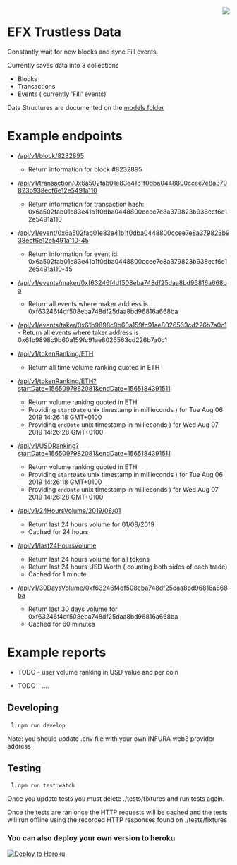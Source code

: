 <img src="https://avatars3.githubusercontent.com/u/33315316?s=200&v=4" align="right" />

# EFX Trustless Data

  Constantly wait for new blocks and sync Fill events.

  Currently saves data into 3 collections
   - Blocks
   - Transactions
   - Events ( currently 'Fill' events)

  Data Structures are documented on the [models folder](./src/models)

# Example endpoints

  - [/api/v1/block/8232895](https://efx-trustless-data.herokuapp.com/api/v1/block/8232895)
    - Return information for block #8232895

  - [/api/v1/transaction/0x6a502fab01e83e41b1f0dba0448800ccee7e8a379823b938ecf6e12e5491a110](https://efx-trustless-data.herokuapp.com/api/v1/transaction/0x6a502fab01e83e41b1f0dba0448800ccee7e8a379823b938ecf6e12e5491a110)
    - Return information for transaction hash: 0x6a502fab01e83e41b1f0dba0448800ccee7e8a379823b938ecf6e12e5491a110

  - [/api/v1/event/0x6a502fab01e83e41b1f0dba0448800ccee7e8a379823b938ecf6e12e5491a110-45](https://efx-trustless-data.herokuapp.com/api/v1/event/0x6a502fab01e83e41b1f0dba0448800ccee7e8a379823b938ecf6e12e5491a110-45)
    - Return information for event id: 0x6a502fab01e83e41b1f0dba0448800ccee7e8a379823b938ecf6e12e5491a110-45

  - [/api/v1/events/maker/0xf63246f4df508eba748df25daa8bd96816a668ba](https://efx-trustless-data.herokuapp.com/api/v1/events/maker/0xf63246f4df508eba748df25daa8bd96816a668ba)
    - Return all events where maker address is 0xf63246f4df508eba748df25daa8bd96816a668ba

  -  [/api/v1/events/taker/0x61b9898c9b60a159fc91ae8026563cd226b7a0c1](https://efx-trustless-data.herokuapp.com/api/v1/events/taker/0x61b9898c9b60a159fc91ae8026563cd226b7a0c1)
    - Return all events where taker address is 0x61b9898c9b60a159fc91ae8026563cd226b7a0c1

  - [/api/v1/tokenRanking/ETH](https://efx-trustless-data.herokuapp.com/api/v1/tokenRanking/ETH)
    - Return all time volume ranking quoted in ETH

  - [/api/v1/tokenRanking/ETH?startDate=1565097982081&endDate=1565184391511](https://efx-trustless-data.herokuapp.com/api/v1/tokenRanking/ETH?startDate=1565097982081&endDate=1565184391511)
    - Return volume ranking quoted in ETH
    - Providing `startDate` unix timestamp in millieconds ) for Tue Aug 06 2019 14:26:18 GMT+0100
    - Providing `endDate` unix timestamp in millieconds ) for Wed Aug 07 2019 14:26:28 GMT+0100

  - [/api/v1/USDRanking?startDate=1565097982081&endDate=1565184391511](/api/v1/USDRanking?startDate=1565097982081&endDate=1565184391511)
    - Return volume ranking quoted in ETH
    - Providing `startDate` unix timestamp in millieconds ) for Tue Aug 06 2019 14:26:18 GMT+0100
    - Providing `endDate` unix timestamp in millieconds ) for Wed Aug 07 2019 14:26:28 GMT+0100

  - [/api/v1/24HoursVolume/2019/08/01](https://efx-trustless-data.herokuapp.com/api/v1/24HoursVolume/2019/08/01)
    - Return last 24 hours volume for 01/08/2019
    - Cached for 24 hours

  - [/api/v1/last24HoursVolume](https://efx-trustless-data.herokuapp.com/api/v1/last24HoursVolume)
    - Return last 24 hours volume for all tokens
    - Return last 24 hours USD Worth ( counting both sides of each trade)
    - Cached for 1 minute

  - [/api/v1/30DaysVolume/0xf63246f4df508eba748df25daa8bd96816a668ba](https://efx-trustless-data.herokuapp.com/api/v1/30DaysVolume/0xf63246f4df508eba748df25daa8bd96816a668ba)
    - Return last 30 days volume for 0xf63246f4df508eba748df25daa8bd96816a668ba
    - Cached for 60 minutes

# Example reports

  - TODO - user volume ranking in USD value and per coin

  - TODO - ....

## Developing

1. `npm run develop`

Note: you should update .env file with your own INFURA web3 provider address

## Testing

1. `npm run test:watch`

Once you update tests you must delete ./tests/fixtures and run tests again.

Once the tests are ran once the HTTP requests will be cached and the tests will
run offline using the recorded HTTP responses found on ./tests/fixtures

### You can also deploy your own version to heroku

[![Deploy to Heroku](https://www.herokucdn.com/deploy/button.png)](https://heroku.com/deploy)

